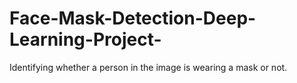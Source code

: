 # Face-Mask-Detection-Deep-Learning-Project-
Identifying whether a person in the image is wearing a mask or not.
